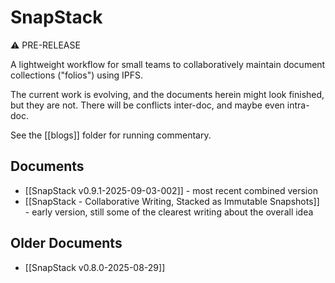 # SnapStack

⚠️ PRE-RELEASE

A lightweight workflow for small teams to collaboratively maintain document collections ("folios") using IPFS.

The current work is evolving, and the documents herein might look finished, but they are not. There will be conflicts inter-doc, and maybe even intra-doc.

See the [[blogs]] folder for running commentary.

## Documents

- [[SnapStack v0.9.1-2025-09-03-002]] - most recent combined version
- [[SnapStack - Collaborative Writing, Stacked as Immutable Snapshots]] - early version, still some of the clearest writing about the overall idea

## Older Documents

- [[SnapStack v0.8.0-2025-08-29]]
